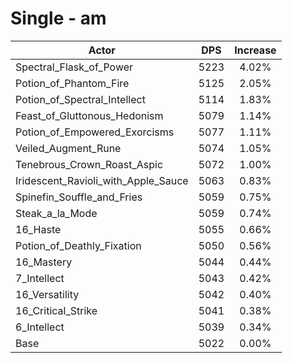 # Single - am
| Actor | DPS | Increase |
|---|:---:|:---:|
|Spectral_Flask_of_Power|5223|4.02%|
|Potion_of_Phantom_Fire|5125|2.05%|
|Potion_of_Spectral_Intellect|5114|1.83%|
|Feast_of_Gluttonous_Hedonism|5079|1.14%|
|Potion_of_Empowered_Exorcisms|5077|1.11%|
|Veiled_Augment_Rune|5074|1.05%|
|Tenebrous_Crown_Roast_Aspic|5072|1.00%|
|Iridescent_Ravioli_with_Apple_Sauce|5063|0.83%|
|Spinefin_Souffle_and_Fries|5059|0.75%|
|Steak_a_la_Mode|5059|0.74%|
|16_Haste|5055|0.66%|
|Potion_of_Deathly_Fixation|5050|0.56%|
|16_Mastery|5044|0.44%|
|7_Intellect|5043|0.42%|
|16_Versatility|5042|0.40%|
|16_Critical_Strike|5041|0.38%|
|6_Intellect|5039|0.34%|
|Base|5022|0.00%|
